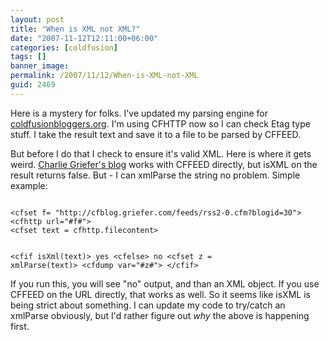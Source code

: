 ```yaml
---
layout: post
title: "When is XML not XML?"
date: "2007-11-12T12:11:00+06:00"
categories: [coldfusion]
tags: []
banner_image: 
permalink: /2007/11/12/When-is-XML-not-XML
guid: 2469
---
```


Here is a mystery for folks. I've updated my parsing engine for <a href="http://www.coldfusionbloggers.org">coldfusionbloggers.org</a>. I'm using CFHTTP now so I can check Etag type stuff. I take the result text and save it to a file to be parsed by CFFEED.

But before I do that I check to ensure it's valid XML. Here is where it gets weird. <a href="http://cfblog.griefer.com/">Charlie Griefer's blog</a> works with CFFEED directly, but isXML on the result returns false. But - I can xmlParse the string no problem. Simple example:

<code>
&lt;cfset f= "http://cfblog.griefer.com/feeds/rss2-0.cfm?blogid=30"&gt;
&lt;cfhttp url="#f#"&gt;
&lt;cfset text = cfhttp.filecontent&gt;

&lt;cfif isXml(text)&gt;
yes
&lt;cfelse&gt;
no
&lt;cfset z = xmlParse(text)&gt;
&lt;cfdump var="#z#"&gt;
&lt;/cfif&gt;
</code>

If you run this, you will see "no" output, and than an XML object. If you use CFFEED on the URL directly, that works as well. So it seems like isXML is being strict about something. I can update my code to try/catch an xmlParse obviously, but I'd rather figure out <i>why</i> the above is happening first.